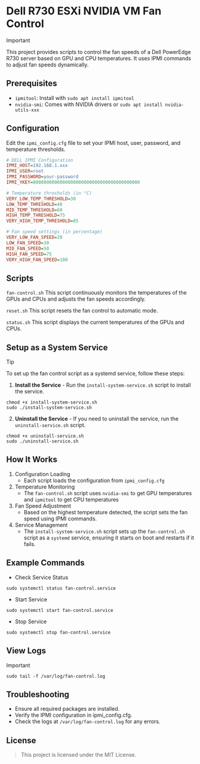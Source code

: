 # Dell R730 ESXi NVIDIA VM Fan Control

> [!Important]
> This project provides scripts to control the fan speeds of a Dell PowerEdge R730 server based on GPU and CPU temperatures. It uses IPMI commands to adjust fan speeds dynamically.

## Prerequisites

- `ipmitool`: Install with `sudo apt install ipmitool`
- `nvidia-smi`: Comes with NVIDIA drivers or `sudo apt install nvidia-utils-xxx`

## Configuration

Edit the `ipmi_config.cfg` file to set your IPMI host, user, password, and temperature thresholds.

```cfg
# DELL IPMI Configuration
IPMI_HOST=192.168.1.xxx
IPMI_USER=root
IPMI_PASSWORD=your-password
IPMI_YKEY=0000000000000000000000000000000000000000

# Temperature thresholds (in °C)
VERY_LOW_TEMP_THRESHOLD=30
LOW_TEMP_THRESHOLD=40
MID_TEMP_THRESHOLD=60
HIGH_TEMP_THRESHOLD=75
VERY_HIGH_TEMP_THRESHOLD=85

# Fan speed settings (in percentage)
VERY_LOW_FAN_SPEED=20
LOW_FAN_SPEED=30
MID_FAN_SPEED=50
HIGH_FAN_SPEED=75
VERY_HIGH_FAN_SPEED=100
```

## Scripts
`fan-control.sh`
This script continuously monitors the temperatures of the GPUs and CPUs and adjusts the fan speeds accordingly.

`reset.sh`
This script resets the fan control to automatic mode.

`status.sh`
This script displays the current temperatures of the GPUs and CPUs.

## Setup as a System Service
> [!Tip]
> To set up the fan control script as a systemd service, follow these steps:

1. **Install the Service** - Run the `install-system-service.sh` script to install the service.

```shell
chmod +x install-system-service.sh
sudo ./install-system-service.sh
```

2. **Uninstall the Service** - If you need to uninstall the service, run the `uninstall-service.sh` script.

```shell
chmod +x uninstall-service.sh
sudo ./uninstall-service.sh
```


## How It Works
1. Configuration Loading
   * Each script loads the configuration from `ipmi_config.cfg`
2. Temperature Monitoring
   * The `fan-control.sh` script uses `nvidia-smi` to get GPU temperatures and `ipmitool` to get CPU temperatures
3. Fan Speed Adjustment
    * Based on the highest temperature detected, the script sets the fan speed using IPMI commands.
4. Service Management
    * The `install-system-service.sh` script sets up the `fan-control.sh` script as a `systemd` service, ensuring it starts on boot and restarts if it fails.

## Example Commands
* Check Service Status
```shell
sudo systemctl status fan-control.service
```

* Start Service
```shell
sudo systemctl start fan-control.service
```

* Stop Service
```shell
sudo systemctl stop fan-control.service
```

## View Logs
> [!Important]
> `sudo tail -f /var/log/fan-control.log`

## Troubleshooting
* Ensure all required packages are installed.
* Verify the IPMI configuration in ipmi_config.cfg.
* Check the logs at `/var/log/fan-control.log` for any errors.

## License
> This project is licensed under the MIT License.


